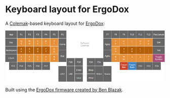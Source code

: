 # Keyboard layout for ErgoDox

A [Colemak][colemak]-based keyboard layout for [ErgoDox][why]:

[![Visual reference](layout.gif)][reference]

Built using the [ErgoDox firmware created by Ben Blazak][upstream].

  [colemak]: http://colemak.com/
  [ergodox]: http://ergodox.org/
  [reference]: https://docs.google.com/spreadsheets/d/1zPvpUczpZTnQF0VUazGONtYMMnaI0SEXfTjuyOOY8fk/pubhtml?&headers=false
  [upstream]: https://github.com/benblazak/ergodox-firmware
  [why]: https://gist.github.com/datagrok/8130501
